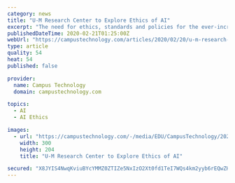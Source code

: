 ```yaml
---
category: news
title: "U-M Research Center to Explore Ethics of AI"
excerpt: "The need for ethics, standards and policies for the ever-increasing use of artificial intelligence and other emerging tech is the impetus behind a new research center at the University of Michigan. The Center for Ethics, Society and Computing (or ESC — \"Escape\" — for short) is \"dedicated to intervening when digital media and computing ..."
publishedDateTime: 2020-02-21T01:25:00Z
webUrl: "https://campustechnology.com/articles/2020/02/20/u-m-research-center-to-explore-ethics-of-ai.aspx"
type: article
quality: 54
heat: 54
published: false

provider:
  name: Campus Technology
  domain: campustechnology.com

topics:
  - AI
  - AI Ethics

images:
  - url: "https://campustechnology.com/-/media/EDU/CampusTechnology/2020-images/20200220ai.jpg"
    width: 300
    height: 204
    title: "U-M Research Center to Explore Ethics of AI"

secured: "X8JYIS4NwqKviuBYcYMMZ0ZTIZe5NxIzO2Xt0fd1TeI7WQs4km2yyb6rEQwZH0YwwqWrTFguotDwJUEhdi35mCE5IYAbWmNx3EPRyUtuk2UxW2S6slXkdsOzaJot9512G5OcFvy87DxG08bRrA7v3jLabcRiMwL6qzIJirksdS66lQxbMa5zhuZ+XZ84NbqW4MxTX/08bJF70QjhqRRJ4vjMN6PXdFrUGpVMajhpu/goTIVanfhxGItG18pHo1xY69E1KGe7884SW+JplImNQfQ0hjC5l6wv0qzf6Gv3Yr1+GTeFrqIgHNJkI4CbwFz8;jXMw/BKFPt7kfwjSNyMS1w=="
---
```


